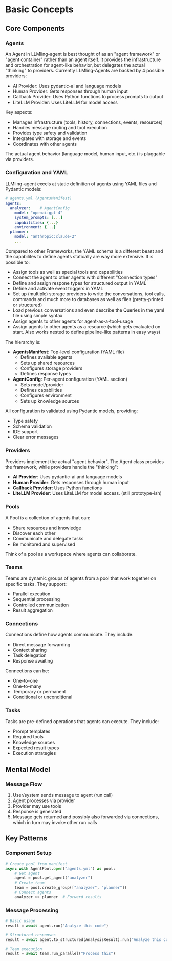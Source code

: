 # Basic Concepts

## Core Components

### Agents
An Agent in LLMling-agent is best thought of as an "agent framework" or "agent container" rather than an agent itself.
It provides the infrastructure and orchestration for agent-like behavior, but delegates the actual "thinking" to providers.
Currently LLMling-Agents are backed by 4 possible providers:

- AI Provider: Uses pydantic-ai and language models
- Human Provider: Gets responses through human input
- Callback Provider: Uses Python functions to process prompts to output
- LiteLLM Provider: Uses LiteLLM for model access

Key aspects:
- Manages infrastructure (tools, history, connections, events, resources)
- Handles message routing and tool execution
- Provides type safety and validation
- Integrates with storage and events
- Coordinates with other agents

The actual agent behavior (language model, human input, etc.) is pluggable via providers.

### Configuration and YAML
LLMling-agent excels at static definition of agents using YAML files and Pydantic models:

```yaml
# agents.yml (AgentsManifest)
agents:
  analyzer:    # AgentConfig
    model: "openai:gpt-4"
    system_prompts: [...]
    capabilities: {...}
    environment: {...}
  planner:
    model: "anthropic:claude-2"
    ...
```

Compared to other Frameworks, the YAML schema is a different beast and the capabilites to define agents statically are way more extensive.
It is possible to:

- Assign tools as well as special tools and capabilities
- Connect the agent to other agents with different "Connection types"
- Define and assign respone types for structured output in YAML
- Define and activate event triggers in YAML
- Set up (multiple) storage providers to write the conversations, tool calls, commands and much more to databases as well as files (pretty-printed or structured)
- Load previous conversations and even describe the Queries in the yaml file using simple syntax
- Assign agents to other agents for agent-as-a-tool-usage
- Assign agents to other agents as a resource (which gets evaluated on start. Also works nested to define pipeline-like patterns in easy ways)


The hierarchy is:
- **AgentsManifest**: Top-level configuration (YAML file)
  - Defines available agents
  - Sets up shared resources
  - Configures storage providers
  - Defines response types
- **AgentConfig**: Per-agent configuration (YAML section)
  - Sets model/provider
  - Defines capabilities
  - Configures environment
  - Sets up knowledge sources

All configuration is validated using Pydantic models, providing:
- Type safety
- Schema validation
- IDE support
- Clear error messages

### Providers
Providers implement the actual "agent behavior". The Agent class provides the framework, while providers handle the "thinking":

- **AI Provider**: Uses pydantic-ai and language models
- **Human Provider**: Gets responses through human input
- **Callback Provider**: Uses Python functions
- **LiteLLM Provider**: Uses LiteLLM for model access. (still prototype-ish)

### Pools
A Pool is a collection of agents that can:
- Share resources and knowledge
- Discover each other
- Communicate and delegate tasks
- Be monitored and supervised

Think of a pool as a workspace where agents can collaborate.

### Teams
Teams are dynamic groups of agents from a pool that work together on specific tasks. They support:
- Parallel execution
- Sequential processing
- Controlled communication
- Result aggregation

### Connections
Connections define how agents communicate. They include:
- Direct message forwarding
- Context sharing
- Task delegation
- Response awaiting

Connections can be:
- One-to-one
- One-to-many
- Temporary or permanent
- Conditional or unconditional

### Tasks
Tasks are pre-defined operations that agents can execute. They include:
- Prompt templates
- Required tools
- Knowledge sources
- Expected result types
- Execution strategies

## Mental Model

### Message Flow
1. User/system sends message to agent (run call)
2. Agent processes via provider
3. Provider may use tools
4. Response is generated
5. Message gets returned and possibly also forwarded via connections, which in turn may invoke other run calls


## Key Patterns

### Component Setup
```python
# Create pool from manifest
async with AgentPool.open("agents.yml") as pool:
    # Get agent
    agent = pool.get_agent("analyzer")
    # Create team
    team = pool.create_group(["analyzer", "planner"])
    # Connect agents
    analyzer >> planner  # Forward results
```

### Message Processing
```python
# Basic usage
result = await agent.run("Analyze this code")

# Structured responses
result = await agent.to_structured(AnalysisResult).run("Analyze this code")

# Team execution
result = await team.run_parallel("Process this")
```
